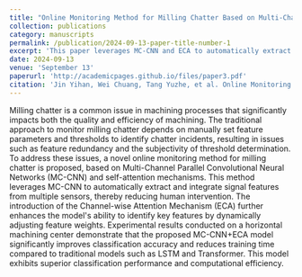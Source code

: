 ```yaml
---
title: "Online Monitoring Method for Milling Chatter Based on Multi-Channel Parellel Convolutional Neural Networks and Attention Mechanisms"
collection: publications
category: manuscripts
permalink: /publication/2024-09-13-paper-title-number-1
excerpt: 'This paper leverages MC-CNN and ECA to automatically extract and integrate signal features from multiple sensors.'
date: 2024-09-13
venue: 'September 13'
paperurl: 'http://academicpages.github.io/files/paper3.pdf'
citation: 'Jin Yihan, Wei Chuang, Tang Yuzhe, et al. Online Monitoring Method for Milling Chatter Based on Multi-Channel Parellel Convolutional Neural Networks and Attention Mechanisms[J]. Machine Design & Research.(Accepted)'
---
```


Milling chatter is a common issue in machining processes that significantly impacts both the quality and efficiency of machining. The traditional approach to monitor milling chatter depends on manually set feature parameters and thresholds to identify chatter incidents, resulting in issues such as feature redundancy and the subjectivity of threshold determination. To address these issues, a novel online monitoring method for milling chatter is proposed, based on Multi-Channel Parallel Convolutional Neural Networks (MC-CNN) and self-attention mechanisms. This method leverages MC-CNN to automatically extract and integrate signal features from multiple sensors, thereby reducing human intervention. The introduction of the Channel-wise Attention Mechanism (ECA) further enhances the model's ability to identify key features by dynamically adjusting feature weights. Experimental results conducted on a horizontal machining center demonstrate that the proposed MC-CNN+ECA model significantly improves classification accuracy and reduces training time compared to traditional models such as LSTM and Transformer. This model exhibits superior classification performance and computational efficiency.
